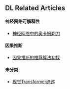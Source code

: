 ## DL Related Articles

#### 神经网络可解释性

- [神经网络中的奥卡姆剃刀](./神经网络中的奥卡姆剃刀.html) 

#### 因果推断

- [因果推断的推荐算法初探](./因果推断的推荐算法初探.html) 

#### 未分类

- [视觉Transformer综述](./Transformer综述.html) 